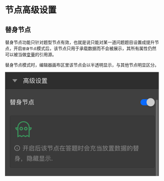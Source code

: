 # 节点高级设置

## 替身节点
替身节点功能只针对题型节点有效，也就是说只能对某一道问题题目设置成提升节点，开启`替身节点`模式后，该节点只用于承载数据而不会被展示，其所有属性仍然可以被当做[变量](../variable/concept.md)的引用源。

替身节点模式时，编辑器画布区里该节点会以半透明显示，与其他节点明显区分。

<img src='./images/advanced.png' />

